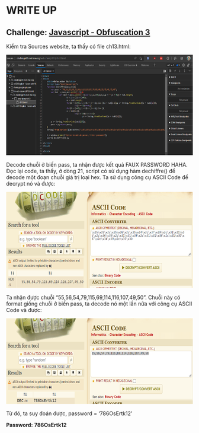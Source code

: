 # WRITE UP

## Challenge: [Javascript - Obfuscation 3](https://www.root-me.org/en/Challenges/Web-Client/Javascript-Obfuscation-3)

Kiểm tra Sources website, ta thấy có file ch13.html:

<img src="./media/image1.png" style="width:6.5in;height:2.82083in" alt="Text Description automatically generated" />

Decode chuỗi ở biến pass, ta nhận được kết quả FAUX PASSWORD HAHA. Đọc lại code, ta thấy, ở dòng 21, script có sử dụng hàm dechiffre() để decode một đoạn chuỗi giá trị loại hex. Ta sử dụng công cụ ASCII Code để decrypt nó và được:

<img src="./media/image2.png" style="width:6.5in;height:2.70417in" alt="Graphical user interface, text Description automatically generated" />

Ta nhận được chuỗi “55,56,54,79,115,69,114,116,107,49,50”. Chuỗi này có format giống chuỗi ở biến pass, ta decode nó một lần nữa với công cụ ASCII Code và được:

<img src="./media/image3.png" style="width:6.5in;height:2.40139in" alt="Graphical user interface, application Description automatically generated" />

Từ đó, ta suy đoán được, password = ‘786OsErtk12’

**Password:** **786OsErtk12**
